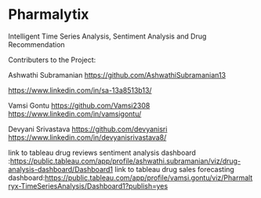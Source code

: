 # Pharmalytix
Intelligent Time Series Analysis, Sentiment Analysis and Drug Recommendation

Contributers to the Project:

Ashwathi Subramanian     https://github.com/AshwathiSubramanian13 

https://www.linkedin.com/in/sa-13a8513b13/
 
 Vamsi Gontu             https://github.com/Vamsi2308        
 https://www.linkedin.com/in/vamsigontu/
 
 
 Devyani Srivastava      https://github.com/devyanisri       
 https://www.linkedin.com/in/devyanisrivastava8/



link to tableau drug reviews sentiment analysis dashboard :https://public.tableau.com/app/profile/ashwathi.subramanian/viz/drug-analysis-dashboard/Dashboard1
link to tableau drug sales forecasting dashboard:https://public.tableau.com/app/profile/vamsi.gontu/viz/Pharmaltryx-TimeSeriesAnalysis/Dashboard1?publish=yes
